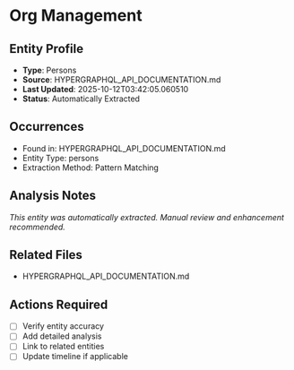 # Org Management

## Entity Profile
- **Type**: Persons
- **Source**: HYPERGRAPHQL_API_DOCUMENTATION.md
- **Last Updated**: 2025-10-12T03:42:05.060510
- **Status**: Automatically Extracted

## Occurrences
- Found in: HYPERGRAPHQL_API_DOCUMENTATION.md
- Entity Type: persons
- Extraction Method: Pattern Matching

## Analysis Notes
*This entity was automatically extracted. Manual review and enhancement recommended.*

## Related Files
- HYPERGRAPHQL_API_DOCUMENTATION.md

## Actions Required
- [ ] Verify entity accuracy
- [ ] Add detailed analysis
- [ ] Link to related entities
- [ ] Update timeline if applicable
